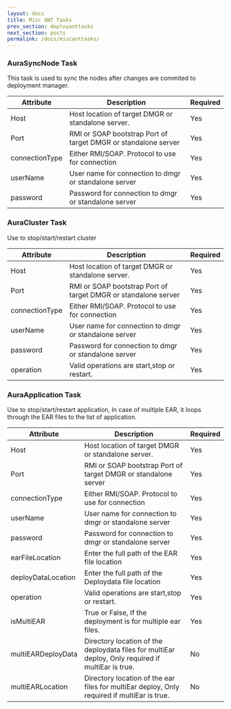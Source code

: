 ```yaml
---
layout: docs
title: Misc ANT Tasks
prev_section: deployanttasks
next_section: posts
permalink: /docs/miscanttasks/
---
```

### AuraSyncNode Task

This task is used to sync the nodes after changes are commited to deployment manager.

Attribute | Description | Required |
----------|-------------|----------|
Host|Host location of target DMGR or standalone server.|Yes| 
Port|RMI or SOAP bootstrap Port of target DMGR or standalone server|Yes| 
connectionType|Either RMI/SOAP. Protocol to use for connection|Yes| 
userName|User name for connection to dmgr or standalone server|Yes| 
password|Password for connection to dmgr or standalone server|Yes| 

### AuraCluster Task
Use to stop/start/restart cluster

Attribute | Description | Required |
----------|-------------|----------|
Host|Host location of target DMGR or standalone server.|Yes| 
Port|RMI or SOAP bootstrap Port of target DMGR or standalone server|Yes| 
connectionType|Either RMI/SOAP. Protocol to use for connection|Yes| 
userName|User name for connection to dmgr or standalone server|Yes| 
password|Password for connection to dmgr or standalone server|Yes| 
operation|Valid operations are start,stop or restart. |Yes|

### AuraApplication Task
Use to stop/start/restart application, In case of multiple EAR, it loops through the EAR files to the list of application.

Attribute | Description | Required |
----------|-------------|----------|
Host|Host location of target DMGR or standalone server.|Yes| 
Port|RMI or SOAP bootstrap Port of target DMGR or standalone server|Yes| 
connectionType|Either RMI/SOAP. Protocol to use for connection|Yes| 
userName|User name for connection to dmgr or standalone server|Yes| 
password|Password for connection to dmgr or standalone server|Yes| 
earFileLocation|Enter the full path of the EAR file location|Yes|
deployDataLocation|Enter the full path of the Deploydata file location|Yes|
operation|Valid operations are start,stop or restart. |Yes|
isMultiEAR|True or False, If the deployment is for multiple ear files.|Yes|
multiEARDeployData|Directory location of the deploydata files for multiEar deploy, Only required if multiEar is true.|No|
multiEARLocation|Directory location of the ear files for multiEar deploy, Only required if multiEar is true.|No|


